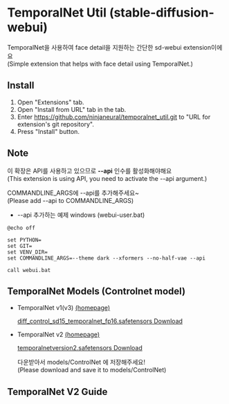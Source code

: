 # TemporalNet Util (stable-diffusion-webui)

TemporalNet을 사용하여 face detail을 지원하는 간단한 sd-webui extension이에요  
(Simple extension that helps with face detail using TemporalNet.)

## Install

1. Open "Extensions" tab.
2. Open "Install from URL" tab in the tab.
3. Enter https://github.com/ninjaneural/temporalnet_util.git to "URL for extension's git repository".
4. Press "Install" button.

## Note

이 확장은 API를 사용하고 있으므로 **--api** 인수를 활성화해야해요  
(This extension is using API, you need to activate the --api argument.)

COMMANDLINE_ARGS에 --api를 추가해주세요~  
(Please add --api to COMMANDLINE_ARGS)  

* --api 추가하는 예제 windows (webui-user.bat)
```
@echo off

set PYTHON=
set GIT=
set VENV_DIR=
set COMMANDLINE_ARGS=--theme dark --xformers --no-half-vae --api

call webui.bat
```

## TemporalNet Models (Controlnet model)

* TemporalNet v1(v3) [(homepage)](https://huggingface.co/CiaraRowles/TemporalNet2)

  [diff_control_sd15_temporalnet_fp16.safetensors Download](https://huggingface.co/CiaraRowles/TemporalNet/resolve/main/diff_control_sd15_temporalnet_fp16.safetensors)

* TemporalNet v2 [(homepage)](https://huggingface.co/CiaraRowles/TemporalNet2)

  [temporalnetversion2.safetensors Download](https://huggingface.co/CiaraRowles/TemporalNet2/resolve/main/temporalnetversion2.safetensors)

  다운받아서 models/ControlNet 에 저장해주세요!  
  (Please download and save it to models/ControlNet)  

## TemporalNet V2 Guide

